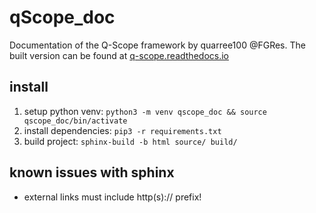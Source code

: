 # qScope_doc

Documentation of the Q-Scope framework by quarree100 @FGRes.
The built version can be found at [q-scope.readthedocs.io](https://q-scope.readthedocs.io)

## install

1. setup python venv: `python3 -m venv qscope_doc && source qscope_doc/bin/activate`
2. install dependencies: `pip3 -r requirements.txt`
3. build project: `sphinx-build -b html source/ build/`


## known issues with sphinx

- external links must include http(s):// prefix!
